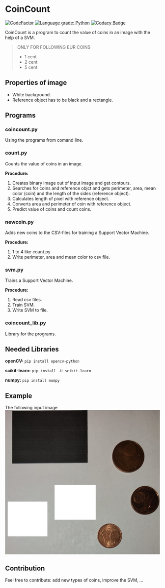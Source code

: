 # CoinCount

[![CodeFactor](https://www.codefactor.io/repository/github/lffelmann/coincount/badge)](https://www.codefactor.io/repository/github/lffelmann/coincount)
[![Language grade: Python](https://img.shields.io/lgtm/grade/python/g/lffelmann/coincount.svg?logo=lgtm&logoWidth=18)](https://lgtm.com/projects/g/lffelmann/coincount/context:python)
[![Codacy Badge](https://app.codacy.com/project/badge/Grade/b082a17896db428d98e184dd15213f30)](https://www.codacy.com/gh/lffelmann/coincount/dashboard?utm_source=github.com&amp;utm_medium=referral&amp;utm_content=lffelmann/coincount&amp;utm_campaign=Badge_Grade)

CoinCount is a program to count the value of coins in an image with the help of a SVM.
> ONLY FOR FOLLOWING EUR COINS
> *   1 cent
> *   2 cent
> *   5 cent

## Properties of image
*  White background.
*  Reference object has to be black and a rectangle.

## Programs
### coincount.py
Using the programs from comand line.

### count.py
Counts the value of coins in an image.

**Procedure:**
1.  Creates binary image out of input image and get contours.
2.  Searches for coins and reference objct and gets perimeter, area, mean color (coin) and the length of the sides (reference object).
3.  Calculates length of pixel with reference object.
4.  Converts area and perimeter of coin with reference object.
5.  Predict value of coins and count coins.

### newcoin.py 
Adds new coins to the CSV-files for training a Support Vector Machine.

**Procedure:**
1.  1 to 4 like count.py
2.  Write perimeter, area and mean color to csv file.

### svm.py
Trains a Support Vector Machine.

**Procedure:**
1.  Read csv files.
2.  Train SVM.
3.  Write SVM to file.

### coincount_lib.py
Library for the programs.

## Needed Libraries

**openCV:** 
`pip install opencv-python`

**scikit-learn:** 
`pip install -U scikit-learn`

**numpy:**
`pip install numpy`

## Example
The following input image <img src="./test.jpg" alt="Input Image" heigth="200">


## Contribution
Feel free to contribute: add new types of coins, improve the SVM, ...
